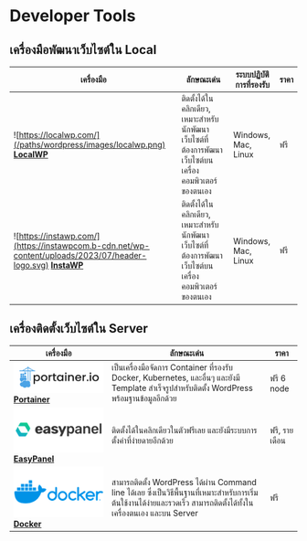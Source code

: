 # Developer Tools

## เครื่องมือพัฒนาเว็บไซต์ใน Local
| เครื่องมือ | ลักษณะเด่น | ระบบปฏิบัติการที่รองรับ | ราคา |
| --- | --- | --- | --- |
| ![https://localwp.com/](/paths/wordpress/images/localwp.png)  **[LocalWP](https://localwp.com/)** | ติดตั้งได้ในคลิกเดียว, เหมาะสำหรับนักพัฒนาเว็บไซต์ที่ต้องการพัฒนาเว็บไซต์บนเครื่องคอมพิวเตอร์ของตนเอง | Windows, Mac, Linux | ฟรี |
| ![https://instawp.com/](https://instawpcom.b-cdn.net/wp-content/uploads/2023/07/header-logo.svg)  **[InstaWP](https://instawp.com/)**   | ติดตั้งได้ในคลิกเดียว, เหมาะสำหรับนักพัฒนาเว็บไซต์ที่ต้องการพัฒนาเว็บไซต์บนเครื่องคอมพิวเตอร์ของตนเอง | Windows, Mac, Linux | ฟรี |

## เครื่องติดตั้งเว็บไซต์ใน Server
| เครื่องมือ | ลักษณะเด่น | ราคา |
| --- | --- | --- |
| ![Portainer](/paths/wordpress/images/portainer.png)  **[Portainer](https://www.portainer.io/)** | เป็นเครื่องมือจัดการ Container ที่รองรับ Docker, Kubernetes, และอื่นๆ และยังมี Template สำเร็จรูปสำหรับติดตั้ง WordPress พร้อมฐานข้อมูลอีกด้วย | ฟรี 6 node |
| ![easypanel](/paths/wordpress/images/easypanel.png)  **[EasyPanel](https://easypanel.io/)** | ติดตั้งได้ในคลิกเดียวในตัวฟรีเลย และยังมีระบบการตั้งค่าที่ง่ายดายอีกด้วย | ฟรี, รายเดือน |
| ![Docker](/paths/wordpress/images/docker.png)  **[Docker](https://hub.docker.com/_/wordpress)** | สามารถติดตั้ง WordPress ได้ผ่าน Command line ได้เลย ซึ่งเป็นวิธีพื้นฐานที่เหมาะสำหรับการเริ่มต้นใช้งานได้ง่ายและรวดเร็ว สามารถติดตั้งได้ทั้งในเครื่องตนเอง และบน Server | ฟรี | 

